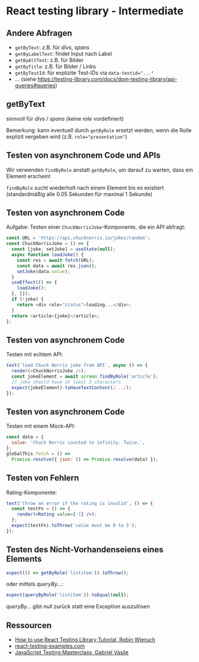# React testing library - Intermediate

## Andere Abfragen

- `getByText`: z.B. für _divs_, _spans_
- `getByLabelText`: findet Input nach Label
- `getByAltText`: z.B. für Bilder
- `getByTitle`: z.B. für Bilder / Links
- `getByTestId`: für explizite Test-IDs via `data-testid="..."`
- ... (siehe <https://testing-library.com/docs/dom-testing-library/api-queries#queries>)

## getByText

sinnvoll für _divs_ / _spans_ (keine _role_ vordefiniert)

Bemerkung: kann eventuell durch `getByRole` ersetzt werden, wenn die Rolle explizit vergeben wird (z.B. `role="presentation"`)

## Testen von asynchronem Code und APIs

Wir verwenden `findByRole` anstatt `getByRole`, um darauf zu warten, dass ein Element erscheint

`findByRole` sucht wiederholt nach einem Element bis es existiert (standardmäßig alle 0.05 Sekunden für maximal 1 Sekunde)

## Testen von asynchronem Code

Aufgabe: Testen einer `ChuckNorrisJoke`-Komponente, die ein API abfragt:

```js
const URL = 'https://api.chucknorris.io/jokes/random';
const ChuckNorrisJoke = () => {
  const [joke, setJoke] = useState(null);
  async function loadJoke() {
    const res = await fetch(URL);
    const data = await res.json();
    setJoke(data.value);
  }
  useEffect(() => {
    loadJoke();
  }, []);
  if (!joke) {
    return <div role="status">loading...</div>;
  }
  return <article>{joke}</article>;
};
```

## Testen von asynchronem Code

Testen mit echtem API:

```js
test('load Chuck Norris joke from API', async () => {
  render(<ChuckNorrisJoke />);
  const jokeElement = await screen.findByRole('article');
  // joke should have at least 3 characters
  expect(jokeElement).toHaveTextContent(/.../);
});
```

## Testen von asynchronem Code

Testen mit einem Mock-API:

```js
const data = {
  value: 'Chuck Norris counted to infinity. Twice.',
};
globalThis.fetch = () =>
  Promise.resolve({ json: () => Promise.resolve(data) });
```

## Testen von Fehlern

Rating-Komponente:

```jsx
test('throw an error if the rating is invalid', () => {
  const testFn = () => {
    render(<Rating value={-1} />);
  };
  expect(testFn).toThrow('value must be 0 to 5');
});
```

## Testen des Nicht-Vorhandenseiens eines Elements

```js
expect(() => getByRole('listitem')).toThrow();
```

oder mittels _queryBy..._:

```js
expect(queryByRole('listitem')).toEqual(null);
```

_queryBy..._ gibt _null_ zurück statt eine Exception auszulösen

## Ressourcen

- [How to use React Testing Library Tutorial, Robin Wieruch](https://www.robinwieruch.de/react-testing-library)
- [react-testing-examples.com](https://react-testing-examples.com/)
- [JavaScript Testing Masterclass, Gabriel Vasile](https://docs.google.com/presentation/d/1ljMA8glel6hCopJ9Ib221A-pZ6brnibuwpzRLf1A3OM/)
